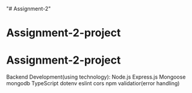 "# Assignment-2" 
# Assignment-2-project
# Assignment-2-project
Backend Development(using technology):
Node.js
Express.js
Mongoose
mongodb
TypeScript
dotenv
eslint
cors
npm validatior(error handling)
